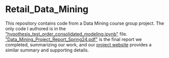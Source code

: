 # Retail_Data_Mining

This repository contains code from a Data Mining course group project. The only code I authored is in the ["hypothesis_test_order_consolidated_modeling.ipynb"](https://github.com/gtwallon/Retail-Data-Mining/blob/main/hypothesis_test_order_consolidated_modeling.ipynb) file. ["Data_Mining_Project_Report_Spring24.pdf"](https://github.com/gtwallon/Retail-Data-Mining/blob/main/Data_Mining_Project_Report_Spring24.pdf) is the final report we completed, summarizing our work, and our [project website](https://gabew17.wixsite.com/dmproject) provides a similar summary and supporting details.
